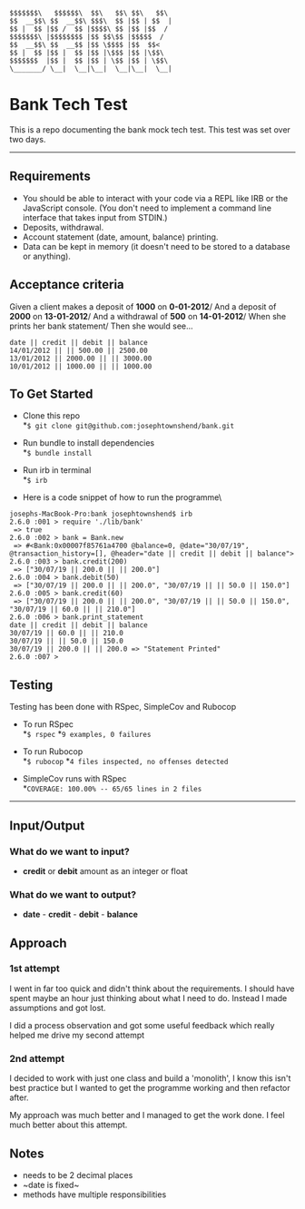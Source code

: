 ```
$$$$$$$\   $$$$$$\  $$\   $$\ $$\   $$\
$$  __$$\ $$  __$$\ $$$\  $$ |$$ | $$  |
$$ |  $$ |$$ /  $$ |$$$$\ $$ |$$ |$$  /
$$$$$$$\ |$$$$$$$$ |$$ $$\$$ |$$$$$  /  
$$  __$$\ $$  __$$ |$$ \$$$$ |$$  $$<   
$$ |  $$ |$$ |  $$ |$$ |\$$$ |$$ |\$$\  
$$$$$$$  |$$ |  $$ |$$ | \$$ |$$ | \$$\
\_______/ \__|  \__|\__|  \__|\__|  \__|
```

# Bank Tech Test

This is a repo documenting the bank mock tech test. This test was set over two days.

-------

## Requirements

- You should be able to interact with your code via a REPL like IRB or the JavaScript console. (You don't need to implement a command line interface that takes input from STDIN.)
- Deposits, withdrawal.
- Account statement (date, amount, balance) printing.
- Data can be kept in memory (it doesn't need to be stored to a database or anything).

## Acceptance criteria

Given a client makes a deposit of **1000** on **0-01-2012**/
And a deposit of **2000** on **13-01-2012**/
And a withdrawal of **500** on **14-01-2012**/
When she prints her bank statement/
Then she would see...

```
date || credit || debit || balance
14/01/2012 || || 500.00 || 2500.00
13/01/2012 || 2000.00 || || 3000.00
10/01/2012 || 1000.00 || || 1000.00
```

## To Get Started

- Clone this repo\
*`$ git clone git@github.com:josephtownshend/bank.git`

- Run bundle to install dependencies\
*`$ bundle install`

- Run irb in terminal\
*`$ irb`

- Here is a code snippet of how to run the programme\
```
josephs-MacBook-Pro:bank josephtownshend$ irb
2.6.0 :001 > require './lib/bank'
 => true
2.6.0 :002 > bank = Bank.new
 => #<Bank:0x00007f85761a4700 @balance=0, @date="30/07/19", @transaction_history=[], @header="date || credit || debit || balance">
2.6.0 :003 > bank.credit(200)
 => ["30/07/19 || 200.0 || || 200.0"]
2.6.0 :004 > bank.debit(50)
 => ["30/07/19 || 200.0 || || 200.0", "30/07/19 || || 50.0 || 150.0"]
2.6.0 :005 > bank.credit(60)
 => ["30/07/19 || 200.0 || || 200.0", "30/07/19 || || 50.0 || 150.0", "30/07/19 || 60.0 || || 210.0"]
2.6.0 :006 > bank.print_statement
date || credit || debit || balance
30/07/19 || 60.0 || || 210.0
30/07/19 || || 50.0 || 150.0
30/07/19 || 200.0 || || 200.0 => "Statement Printed"
2.6.0 :007 >
```

## Testing

Testing has been done with RSpec, SimpleCov and Rubocop

- To run RSpec\
*`$ rspec`
*`9 examples, 0 failures`

- To run Rubocop\
*`$ rubocop`
*`4 files inspected, no offenses detected`

- SimpleCov runs with RSpec\
*`COVERAGE: 100.00% -- 65/65 lines in 2 files`

--------

## Input/Output

### What do we want to input?
  - **credit** or **debit** amount as an integer or float

### What do we want to output?
  - **date** - **credit** - **debit** - **balance**

## Approach

### 1st attempt

I went in far too quick and didn't think about the requirements. I should have spent maybe an hour just thinking about what I need to do. Instead I made assumptions and got lost.

I did a process observation and got some useful feedback which really helped me drive my second attempt

### 2nd attempt

I decided to work with just one class and build a 'monolith', I know this isn't best practice but I wanted to get the programme working and then refactor after.

My approach was much better and I managed to get the work done. I feel much better about this attempt.

## Notes

  - needs to be 2 decimal places
  - ~date is fixed~
  - methods have multiple responsibilities

